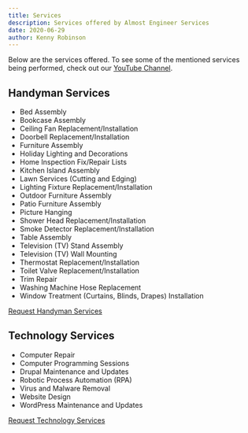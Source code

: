 ```yaml
---
title: Services
description: Services offered by Almost Engineer Services
date: 2020-06-29
author: Kenny Robinson
---
```


Below are the services offered. To see some of the mentioned services being performed, check out our 
[YouTube Channel](https://www.youtube.com/channel/UC4HCouBLtXD1j1U_17aBqig?sub_confirmation=1).

## Handyman Services 

* Bed Assembly
* Bookcase Assembly
* Ceiling Fan Replacement/Installation
* Doorbell Replacement/Installation
* Furniture Assembly
* Holiday Lighting and Decorations
* Home Inspection Fix/Repair Lists
* Kitchen Island Assembly
* Lawn Services (Cutting and Edging)
* Lighting Fixture Replacement/Installation
* Outdoor Furniture Assembly
* Patio Furniture Assembly
* Picture Hanging
* Shower Head Replacement/Installation
* Smoke Detector Replacement/Installation
* Table Assembly
* Television (TV) Stand Assembly
* Television (TV) Wall Mounting
* Thermostat Replacement/Installation
* Toilet Valve Replacement/Installation
* Trim Repair
* Washing Machine Hose Replacement
* Window Treatment (Curtains, Blinds, Drapes) Installation

[Request Handyman Services](/services/request)

## Technology Services

* Computer Repair
* Computer Programming Sessions
* Drupal Maintenance and Updates
* Robotic Process Automation (RPA)
* Virus and Malware Removal
* Website Design
* WordPress Maintenance and Updates

[Request Technology Services](/services/request)
